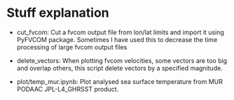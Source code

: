 # Stuff explanation

- cut_fvcom:   Cut a fvcom output file from lon/lat limits and import it using PyFVCOM package. Sometimes I have used this to decrease the time processing of large fvcom output files

- delete_vectors:   When plotting fvcom velocities, some vectors are too big and overlap others, this script delete vectors by a specified magnitude.

- plot/temp_mur.ipynb:    Plot analysed sea surface temperature from MUR PODAAC JPL-L4_GHRSST product.
